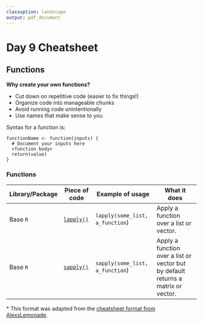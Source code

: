 ```yaml
---
classoption: landscape
output: pdf_document
---
```


# Day 9 Cheatsheet

## Functions

**Why create your own functions?**
- Cut down on repetitive code (easier to fix things!)
- Organize code into manageable chunks
- Avoid running code unintentionally
- Use names that make sense to you


Syntax for a function is:
```
functionName <- function(inputs) {
  # Document your inputs here
  <function body>
  return(value)
}
```
### Functions
|Library/Package|Piece of code|Example of usage|What it does|
|---------------|-------------|----------------|-------------|
| Base `R`| [`lapply()`](https://www.rdocumentation.org/packages/base/versions/3.6.2/topics/lapply)| `lapply(some_list, a_function`)| Apply a function over a list or vector.|
| Base `R`| [`sapply()`](https://www.rdocumentation.org/packages/base/versions/3.6.2/topics/lapply)| `sapply(some_list, a_function`)| Apply a function over a list or vector but by default returns a matrix or vector.|

\* This format was adapted from the [cheatsheet format from AlexsLemonade](https://github.com/AlexsLemonade/training-modules/tree/master/module-cheatsheets).
